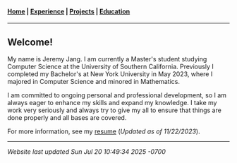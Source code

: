 #### [Home](https://jeremyjang22.github.io) |  [Experience](Experience.md) | [Projects](Projects.md) | [Education](Education.md)
___________

## Welcome!
My name is Jeremy Jang. I am currently a Master's student studying Computer Science at the University of Southern California. Previously I completed my Bachelor's at New York University in May 2023, where I majored in Computer Science and minored in Mathematics.

I am committed to ongoing personal and professional development, so I am always eager to enhance my skills and expand my knowledge. I take my work very seriously and always try to give my all to ensure that things are done properly and all bases are covered.

For more information, see my [resume](pdf/resume.pdf) (_Updated as of 11/22/2023_).

----
_Website last updated Sun Jul 20 10:49:34 2025 -0700_